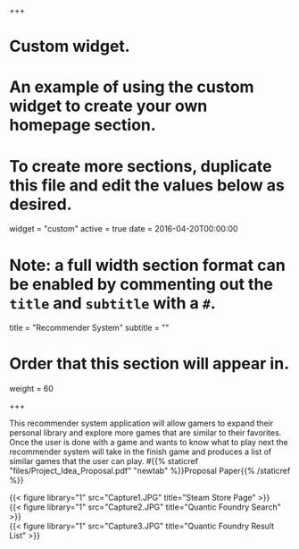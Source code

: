 +++
# Custom widget.
# An example of using the custom widget to create your own homepage section.
# To create more sections, duplicate this file and edit the values below as desired.
widget = "custom"
active = true
date = 2016-04-20T00:00:00

# Note: a full width section format can be enabled by commenting out the `title` and `subtitle` with a `#`.
title = "Recommender System"
subtitle = ""

# Order that this section will appear in.
weight = 60

+++

This recommender system application will allow gamers to expand their personal library and explore more games that are similar to their favorites. Once the user is done with a game and wants to know what to play next the recommender system will take in the finish game and produces a list of similar games that the user can play. 
#{{% staticref "files/Project_Idea_Proposal.pdf" "newtab" %}}Proposal Paper{{% /staticref %}} 

{{< figure library="1" src="Capture1.JPG" title="Steam Store Page" >}}  
{{< figure library="1" src="Capture2.JPG" title="Quantic Foundry Search" >}}  
{{< figure library="1" src="Capture3.JPG" title="Quantic Foundry Result List" >}}  

